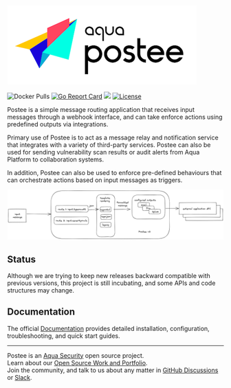 ![Postee](./docs/img/postee.png)

![Docker Pulls][docker-pull]
[![Go Report Card][report-card-img]][report-card]
![](https://github.com/aquasecurity/postee/workflows/Go/badge.svg)
[![License][license-img]][license]

[download]: https://img.shields.io/github/downloads/aquasecurity/postee/total?logo=github
[release-img]: https://img.shields.io/github/release/aquasecurity/postee.png?logo=github
[release]: https://github.com/aquasecurity/postee/releases
[docker-pull]: https://img.shields.io/docker/pulls/aquasec/postee?logo=docker&label=docker%20pulls%20%2F%20postee
[go-doc-img]: https://godoc.org/github.com/aquasecurity/postee?status.svg
[report-card-img]: https://goreportcard.com/badge/github.com/aquasecurity/postee
[report-card]: https://goreportcard.com/report/github.com/aquasecurity/postee
[license-img]: https://img.shields.io/badge/License-mit-blue.svg
[license]: https://github.com/aquasecurity/postee/blob/master/LICENSE


Postee is a simple message routing application that receives input messages through a webhook interface, and can take enforce actions using predefined outputs via integrations.

Primary use of Postee is to act as a message relay and notification service that integrates with a variety of third-party services. Postee can also be used for sending vulnerability scan results or audit alerts from Aqua Platform to collaboration systems.

In addition, Postee can also be used to enforce pre-defined behaviours that can orchestrate actions based on input messages as triggers.

![Postee v2 scheme](docs/img/postee-v2-scheme.png)

## Status
Although we are trying to keep new releases backward compatible with previous versions, this project is still incubating,
and some APIs and code structures may change.

## Documentation
The official [Documentation] provides detailed installation, configuration, troubleshooting, and quick start guides.

---
Postee is an [Aqua Security](https://aquasec.com) open source project.  
Learn about our [Open Source Work and Portfolio].  
Join the community, and talk to us about any matter in [GitHub Discussions] or [Slack].

[Documentation]: https://aquasecurity.github.io/postee/
[Open Source Work and Portfolio]: https://www.aquasec.com/products/open-source-projects/
[Slack]: https://slack.aquasec.com/
[GitHub Discussions]: https://github.com/aquasecurity/postee/discussions
